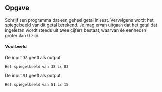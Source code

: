 ## Opgave
Schrijf een programma dat een geheel getal inleest. Vervolgens wordt het spiegelbeeld van dit getal berekend. Je mag ervan uitgaan dat het getal dat ingelezen wordt steeds uit twee cijfers bestaat, waarvan de eenheden groter dan 0 zijn.

#### Voorbeeld
De input `38` geeft als output:
```
Het spiegelbeeld van 38 is 83
```

De input `51` geeft als output:
```
Het spiegelbeeld van 51 is 15
```